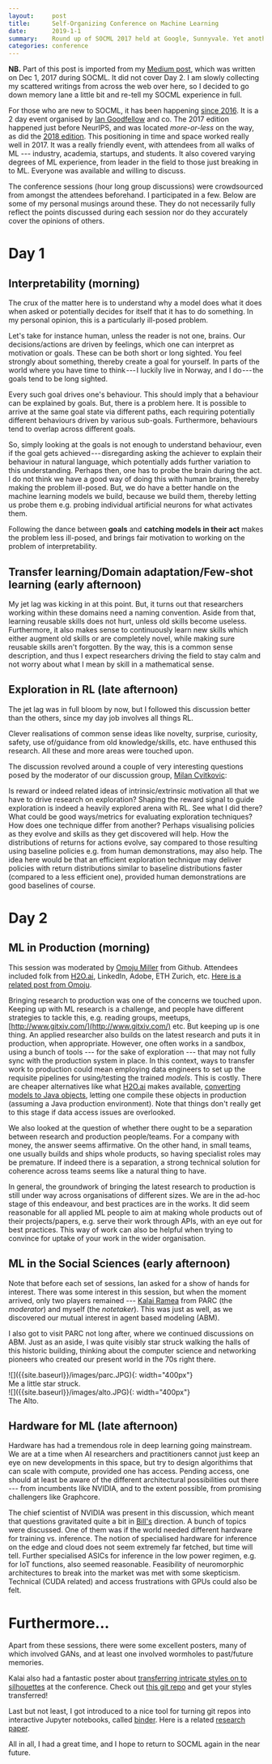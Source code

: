 ```yaml
---
layout:     post
title:      Self-Organizing Conference on Machine Learning
date:       2019-1-1
summary:    Round up of SOCML 2017 held at Google, Sunnyvale. Yet another nice memory, but this time covering both days.
categories: conference
---
```


**NB.** Part of this post is imported from my [Medium post](https://medium.com/@boelger/self-organizing-conference-on-machine-learning-2017-day-1-61b80ba9b9e8), which was written on Dec 1, 2017 during SOCML. It did not cover Day 2. I am slowly collecting my scattered writings from across the web over here, so I decided to go down memory lane a little bit and re-tell my SOCML experience in full.

For those who are new to SOCML, it has been happening [since 2016](https://blog.openai.com/report-from-the-self-organizing-conference/). It is a 2 day event organised by [Ian Goodfellow](http://www.iangoodfellow.com/) and co. The 2017 edition happened just before NeurIPS, and was located *more-or-less* on the way, as did the [2018 edition](https://sites.google.com/view/socml-2018/home). This positioning in time and space worked really well in 2017. It was a really friendly event, with attendees from all walks of ML --- industry, academia, startups, and students. It also covered varying degrees of ML experience, from leader in the field to those just breaking in to ML. Everyone was available and willing to discuss.

The conference sessions (hour long group discussions) were crowdsourced from amongst the attendees beforehand. I participated in a few. Below are some of my personal musings around these. They do not necessarily fully reflect the points discussed during each session nor do they accurately cover the opinions of others.

# Day 1

## Interpretability (morning)

The crux of the matter here is to understand why a model does what it does when asked or potentially decides for itself that it has to do something. In my personal opinion, this is a particularly ill-posed problem.

Let's take for instance human, unless the reader is not one, brains. Our decisions/actions are driven by feelings, which one can interpret as motivation or goals. These can be both short or long sighted. You feel strongly about something, thereby create a goal for yourself. In parts of the world where you have time to think --- I luckily live in Norway, and I do --- the goals tend to be long sighted.

Every such goal drives one's behaviour. This should imply that a behaviour can be explained by goals. But, there is a problem here. It is possible to arrive at the same goal state via different paths, each requiring potentially different behaviours driven by various sub-goals. Furthermore, behaviours tend to overlap across different goals.

So, simply looking at the goals is not enough to understand behaviour, even if the goal gets achieved --- disregarding asking the achiever to explain their behaviour in natural language, which potentially adds further variation to this understanding. Perhaps then, one has to probe the brain during the act. I do not think we have a good way of doing this with human brains, thereby making the problem ill-posed. But, we do have a better handle on the machine learning models we build, because we build them, thereby letting us probe them e.g. probing individual artificial neurons for what activates them.

Following the dance between **goals** and **catching models in their act** makes the problem less ill-posed, and brings fair motivation to working on the problem of interpretability.

## Transfer learning/Domain adaptation/Few-shot learning (early afternoon)

My jet lag was kicking in at this point. But, it turns out that researchers working within these domains need a naming convention. Aside from that, learning reusable skills does not hurt, unless old skills become useless. Furthermore, it also makes sense to continuously learn new skills which either augment old skills or are completely novel, while making sure reusable skills aren't forgotten. By the way, this is a common sense description, and thus I expect researchers driving the field to stay calm and not worry about what I mean by skill in a mathematical sense.

## Exploration in RL (late afternoon)

The jet lag was in full bloom by now, but I followed this discussion better than the others, since my day job involves all things RL.

Clever realisations of common sense ideas like novelty, surprise, curiosity, safety, use of/guidance from old knowledge/skills, etc. have enthused this research. All these and more areas were touched upon.

The discussion revolved around a couple of very interesting questions posed by the moderator of our discussion group, [Milan Cvitkovic](https://www.linkedin.com/in/milancvitkovic/):

Is reward or indeed related ideas of intrinsic/extrinsic motivation all that we have to drive research on exploration? Shaping the reward signal to guide exploration is indeed a heavily explored arena with RL. See what I did there?
What could be good ways/metrics for evaluating exploration techniques? How does one technique differ from another? Perhaps visualising policies as they evolve and skills as they get discovered will help. How the distributions of returns for actions evolve, say compared to those resulting using baseline policies e.g. from human demonstrations, may also help. The idea here would be that an efficient exploration technique may deliver policies with return distributions similar to baseline distributions faster (compared to a less efficient one), provided human demonstrations are good baselines of course.

# Day 2

## ML in Production (morning)

This session was moderated by [Omoju Miller](https://www.oreilly.com/people/5762f-omoju-miller) from Github. Attendees included folk from [H2O.ai]((https://www.h2o.ai/)), LinkedIn, Adobe, ETH Zurich, etc. [Here is a related post from Omoju](https://medium.com/@omojumiller/socml-2017-c20a186b8150).

Bringing research to production was one of the concerns we touched upon. Keeping up with ML research is a challenge, and people have different strategies to tackle this, e.g. reading groups, meetups, [http://www.gitxiv.com/](http://www.gitxiv.com/) etc. But keeping up is one thing. An applied researcher also builds on the latest research and puts it in production, when appropriate. However, one often works in a sandbox, using a bunch of tools --- for the sake of exploration --- that may not fully sync with the production system in place. In this context, ways to transfer work to production could mean employing data engineers to set up the requisite pipelines for using/testing the trained *models*. This is costly. There are cheaper alternatives like what [H2O.ai](https://www.h2o.ai/) makes available, [converting models to Java objects](http://docs.h2o.ai/h2o/latest-stable/h2o-docs/productionizing.html#about-pojo-mojo), letting one compile these objects in production (assuming a Java production environment). Note that things don't really get to this stage if data access issues are overlooked.

We also looked at the question of whether there ought to be a separation between research and production people/teams. For a company with money, the answer seems affirmative. On the other hand, in small teams, one usually builds and ships whole products, so having specialist roles may be premature. If indeed there is a separation, a strong technical solution for coherence across teams seems like a natural thing to have. 

In general, the groundwork of bringing the latest research to production is still under way across organisations of different sizes. We are in the ad-hoc stage of this endeavour, and best practices are in the works. It did seem reasonable for all applied ML people to aim at making whole products out of their projects/papers, e.g. serve their work through APIs, with an eye out for best practices. This way of work can also be helpful when trying to convince for uptake of your work in the wider organisation.

## ML in the Social Sciences (early afternoon)

Note that before each set of sessions, Ian asked for a show of hands for interest. There was some interest in this session, but when the moment arrived, only two players remained --- [Kalai Ramea](https://www.parc.com/about-parc/our-people/kalai-ramea/) from PARC (the *moderator*) and myself (the *notetaker*). This was just as well, as we discovered our mutual interest in agent based modeling (ABM).

I also got to visit PARC not long after, where we continued discussions on ABM. Just as an aside, I was quite visibly star struck walking the halls of this historic building, thinking about the computer science and networking pioneers who created our present world in the 70s right there.

<div class="img_container">
![]({{site.baseurl}}/images/parc.JPG){: width="400px"}<br>
Me a little star struck.
</div>

<div class="img_container">
![]({{site.baseurl}}/images/alto.JPG){: width="400px"}<br>
The Alto.
</div>



## Hardware for ML (late afternoon)

Hardware has had a tremendous role in deep learning going mainstream. We are at a time when AI researchers and practitioners cannot just keep an eye on new developments in this space, but try to design algorithims that can scale with compute, provided one has access. Pending access, one should at least be aware of the different architectural possibilities out there --- from incumbents like NVIDIA, and to the extent possible, from promising challengers like Graphcore.

The chief scientist of NVIDIA was present in this discussion, which meant that questions gravitated quite a bit in [Bill's](https://blogs.nvidia.com/blog/author/bill-dally/) direction. A bunch of topics were discussed. One of them was if the world needed different hardware for training vs. inference. The notion of specialised hardware for inference on the edge and cloud does not seem extremely far fetched, but time will tell. Further specialised ASICs for inference in the low power regimen, e.g. for IoT functions, also seemed reasonable. 
Feasibility of neuromorphic architectures to break into the market was met with some skepticism. Technical (CUDA related) and access frustrations with GPUs could also be felt. 

# Furthermore...

Apart from these sessions, there were some excellent posters, many of which involved GANs, and at least one involved wormholes to past/future memories.

Kalai also had a fantastic poster about [transferring intricate styles on to silhouettes](https://www.parc.com/blog/creating-intricate-art-with-neural-style-transfer/) at the conference. Check out [this git repo](https://github.com/PARC/intricate-art-neural-transfer) and get your styles transferred!

Last but not least, I got introduced to a nice tool for turning git repos into interactive Jupyter notebooks, called [binder](https://mybinder.org/). Here is a related [research paper](https://conference.scipy.org/proceedings/scipy2018/project_jupyter.html).

All in all, I had a great time, and I hope to return to SOCML again in the near future.
